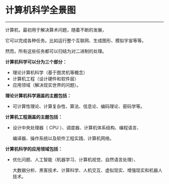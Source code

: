 # 计算机科学全景图

---

计算机，最初用于解决算术问题，随着不断的发展，

它可以完成各种任务。比如运行整个互联网、生成图形、模拟宇宙等等。

然而，所有这些任务都可以归结为对二进制的处理。

**计算机科学可以分为三个部分：**

- 理论计算机科学（基于图灵机等概念）
- 计算机工程（设计硬件和软件层）
- 应用领域（解决现实世界的问题）。

**理论计算机科学涵盖的主题包括：**

- 可计算性理论、计算复杂性、算法、信息论、编码理论、密码学等。

**计算机工程涵盖的主题包括：**

- 设计中央处理器（ CPU ）、调度器、计算机体系结构、编程语言、

  编译器、操作系统以及软件工程实践、计算机网络。

**计算机科学的应用领域包括：**

- 优化问题、人工智能（机器学习、计算机视觉、自然语言处理）、

  大数据分析、黑客技术、计算科学、人机交互、虚拟现实、增强现实和机器人技术。
